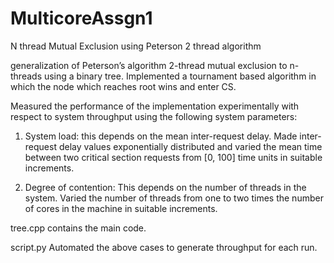 # MulticoreAssgn1
N thread Mutual Exclusion using Peterson 2 thread algorithm

generalization of Peterson’s algorithm 2-thread mutual exclusion to n-threads using a binary tree. Implemented a tournament based algorithm in which the node which reaches root wins and enter CS.

Measured the performance of the implementation experimentally with respect to system throughput
using the following system parameters:

1. System load: this depends on the mean inter-request delay. Made inter-request delay values exponentially distributed and varied the mean time between two critical section requests from [0, 100] time units in suitable increments.

2. Degree of contention: This depends on the number of threads in the system. Varied the number of threads from one to two times the number of cores in the machine in suitable increments.


tree.cpp contains the main code.

script.py
Automated the above cases to generate throughput for each run.
